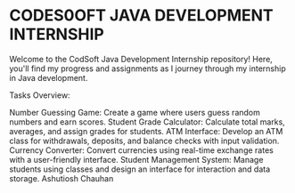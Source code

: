 # CODES0OFT JAVA DEVELOPMENT INTERNSHIP
Welcome to the CodSoft Java Development Internship repository! Here, you'll find my progress and assignments as I journey through my internship in Java development.

Tasks Overview:

Number Guessing Game: Create a game where users guess random numbers and earn scores.
Student Grade Calculator: Calculate total marks, averages, and assign grades for students.
ATM Interface: Develop an ATM class for withdrawals, deposits, and balance checks with input validation.
Currency Converter: Convert currencies using real-time exchange rates with a user-friendly interface.
Student Management System: Manage students using classes and design an interface for interaction and data storage.
Ashutiosh Chauhan
 
